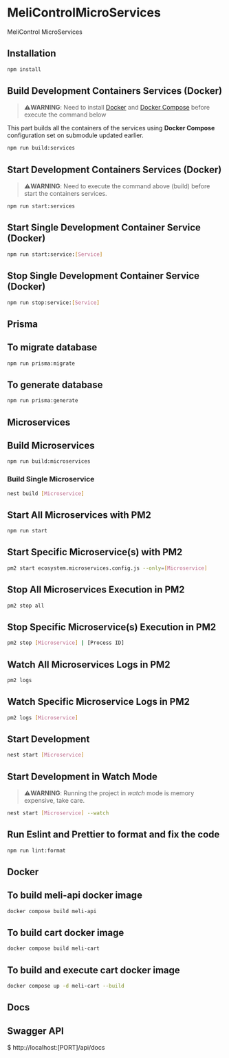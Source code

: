# MeliControlMicroServices
MeliControl MicroServices

## Installation

```bash
npm install
```

## Build Development Containers Services (Docker)

> :warning:**WARNING**: Need to install [Docker](https://docs.docker.com/engine/install/ubuntu/) and [Docker Compose](https://docs.docker.com/compose/install/) before execute the command below

This part builds all the containers of the services using **Docker Compose** configuration set on submodule updated earlier.

```bash
npm run build:services
```

## Start Development Containers Services (Docker)

> :warning:**WARNING**: Need to execute the command above (build) before start the containers services.

```bash
npm run start:services
```

## Start Single Development Container Service (Docker)

```bash
npm run start:service:[Service]
```

## Stop Single Development Container Service (Docker)

```bash
npm run stop:service:[Service]
```

## Prisma

## To migrate database

```bash
npm run prisma:migrate
```

## To generate database

```bash
npm run prisma:generate
```

## Microservices

## Build Microservices

```bash
npm run build:microservices
```

### Build Single Microservice

```bash
nest build [Microservice]
```

## Start All Microservices with PM2

```bash
npm run start
```

## Start Specific Microservice(s) with PM2

```bash
pm2 start ecosystem.microservices.config.js --only=[Microservice]
```
## Stop All Microservices Execution in PM2

```bash
pm2 stop all
```

## Stop Specific Microservice(s) Execution in PM2

```bash
pm2 stop [Microservice] | [Process ID]
```

## Watch All Microservices Logs in PM2

```bash
pm2 logs
```

## Watch Specific Microservice Logs in PM2

```bash
pm2 logs [Microservice]
```

## Start Development

```bash
nest start [Microservice]
```

## Start Development in Watch Mode

> :warning:**WARNING**: Running the project in _watch_ mode is memory expensive, take care.

```bash
nest start [Microservice] --watch
```

## Run Eslint and Prettier to format and fix the code

```bash
npm run lint:format
```

## Docker

## To build meli-api docker image

```bash
docker compose build meli-api
```

## To build cart docker image

```bash
docker compose build meli-cart
```
## To build and execute cart docker image

```bash
docker compose up -d meli-cart --build
```

## Docs

## Swagger API

$ http://localhost:[PORT]/api/docs